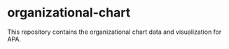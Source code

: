 # organizational-chart
This repository contains the organizational chart data and visualization for APA.
